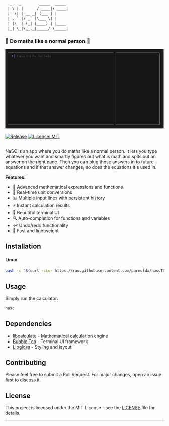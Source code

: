 
```
  _   _        _____  _____ 
 | \ | |      / ____|/ ____|
 |  \| | __ _| (___ | |     
 | . ` |/ _` |\___ \| |     
 | |\  | (_| |____) | |____ 
 |_| \_|\__,_|_____/ \_____|

```               
<h3>🧮 Do maths like a normal person 🧮</h3>


![NASC TUI Demo](demo.gif)

[![Release](https://img.shields.io/github/release/parnoldx/nascTUI.svg)](https://github.com/parnoldx/nascTUI/releases)
[![License: MIT](https://img.shields.io/badge/License-MIT-yellow.svg)](https://opensource.org/licenses/MIT)

## 
NaSC is an app where you do maths like a normal person. It lets you type whatever you want and smartly figures out what is math and spits out an answer on the right pane. Then you can plug those answers in to future equations and if that answer changes, so does the equations it's used in.

**Features:**
- 🧮 Advanced mathematical expressions and functions
- 🔄 Real-time unit conversions
- 📊 Multiple input lines with persistent history
- ⚡ Instant calculation results
- 🎨 Beautiful terminal UI
- 🔍 Auto-completion for functions and variables
- ↩️ Undo/redo functionality
- 🚀 Fast and lightweight

## Installation

#### Linux
```bash
bash -c "$(curl -sLo- https://raw.githubusercontent.com/parnoldx/nascTUI/refs/heads/master/install.sh)"
```

## Usage

Simply run the calculator:
```bash
nasc
```

## Dependencies

- [libqalculate](https://qalculate.github.io/) - Mathematical calculation engine
- [Bubble Tea](https://github.com/charmbracelet/bubbletea) - Terminal UI framework
- [Lipgloss](https://github.com/charmbracelet/lipgloss) - Styling and layout

## Contributing

Please feel free to submit a Pull Request. For major changes, open an issue first to discuss it.

## License

This project is licensed under the MIT License - see the [LICENSE](LICENSE) file for details.

---
